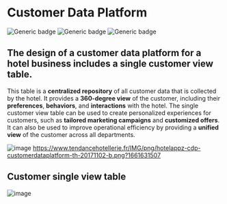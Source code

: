 # Customer Data Platform
![Generic badge](https://img.shields.io/badge/EXCEL-green) ![Generic badge](https://img.shields.io/badge/Concept-pink) ![Generic badge](https://img.shields.io/badge/Presentation-Gold)
## The design of a customer data platform for a hotel business includes a **single customer view table**. 

This table is a **centralized repository** of all customer data that is collected by the hotel. It provides a **360-degree view** of the customer, including their **preferences**, **behaviors**, and **interactions** with the hotel. The single customer view table can be used to create personalized experiences for customers, such as **tailored marketing campaigns** and **customized offers**. It can also be used to improve operational efficiency by providing a **unified view** of the customer across all departments.

![image](https://github.com/Superbom99/MADT8101-SEMINAR-IN-ADVANCED-ANALYTICS/assets/123863768/a013f7a9-cc03-4bf9-829b-9c24d4289521)
https://www.tendancehotellerie.fr/IMG/png/hotelappz-cdp-customerdataplatform-th-20171102-b.png?1661631507

## Customer single view table
![image](https://github.com/Superbom99/MADT8101-SEMINAR-IN-ADVANCED-ANALYTICS/assets/123863768/33a73a82-74ae-48c3-8d78-221181f1780c)

